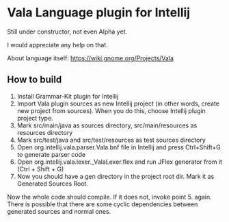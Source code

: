 Vala Language plugin for Intellij
====================

Still under constructor, not even Alpha yet.

I would appreciate any help on that.

About language itself: https://wiki.gnome.org/Projects/Vala


How to build
------------------

  1. Install Grammar-Kit plugin for Intellij
  2. Import Vala plugin sources as new Intellij project (in other words, create new project from sources). When you do this, choose Intellij plugin project type.
  3. Mark src/main/java as sources directory, src/main/resources as resources directory
  4. Mark src/test/java and src/test/resources as test sources directory
  5. Open org.intellij.vala.parser.Vala.bnf file in Intellij and press Ctrl+Shift+G to generate parser code
  6. Open org.intellij.vala.lexer._ValaLexer.flex and run JFlex generator from it (Ctrl + Shift + G)
  7. Now you should have a gen directory in the project root dir. Mark it as Generated Sources Root.

Now the whole code should compile. If it does not, invoke point 5. again. There is possible that there are some cyclic
dependencies between generated sources and normal ones.
